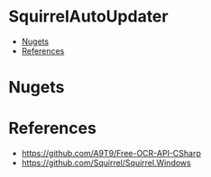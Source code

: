 <h1>SquirrelAutoUpdater</h1>

- [Nugets](#nugets)
- [References](#references)

# Nugets

# References
* https://github.com/A9T9/Free-OCR-API-CSharp
* https://github.com/Squirrel/Squirrel.Windows